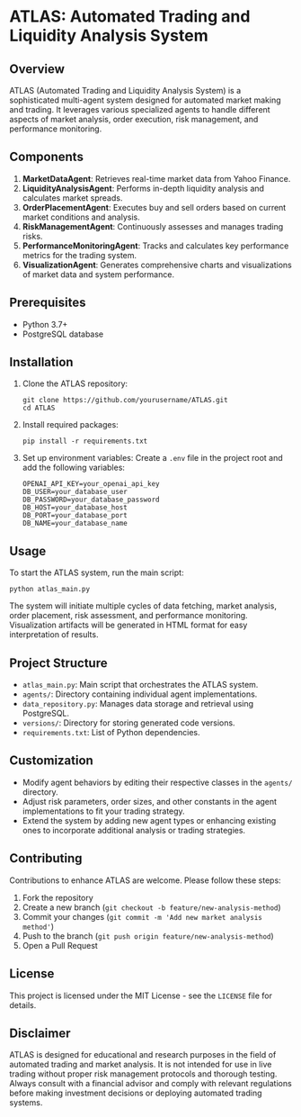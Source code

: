 # ATLAS: Automated Trading and Liquidity Analysis System

## Overview

ATLAS (Automated Trading and Liquidity Analysis System) is a sophisticated multi-agent system designed for automated market making and trading. It leverages various specialized agents to handle different aspects of market analysis, order execution, risk management, and performance monitoring.

## Components

1. **MarketDataAgent**: Retrieves real-time market data from Yahoo Finance.
2. **LiquidityAnalysisAgent**: Performs in-depth liquidity analysis and calculates market spreads.
3. **OrderPlacementAgent**: Executes buy and sell orders based on current market conditions and analysis.
4. **RiskManagementAgent**: Continuously assesses and manages trading risks.
5. **PerformanceMonitoringAgent**: Tracks and calculates key performance metrics for the trading system.
6. **VisualizationAgent**: Generates comprehensive charts and visualizations of market data and system performance.

## Prerequisites

- Python 3.7+
- PostgreSQL database

## Installation

1. Clone the ATLAS repository:
   ```
   git clone https://github.com/yourusername/ATLAS.git
   cd ATLAS
   ```

2. Install required packages:
   ```
   pip install -r requirements.txt
   ```

3. Set up environment variables:
   Create a `.env` file in the project root and add the following variables:
   ```
   OPENAI_API_KEY=your_openai_api_key
   DB_USER=your_database_user
   DB_PASSWORD=your_database_password
   DB_HOST=your_database_host
   DB_PORT=your_database_port
   DB_NAME=your_database_name
   ```

## Usage

To start the ATLAS system, run the main script:

```
python atlas_main.py
```

The system will initiate multiple cycles of data fetching, market analysis, order placement, risk assessment, and performance monitoring. Visualization artifacts will be generated in HTML format for easy interpretation of results.

## Project Structure

- `atlas_main.py`: Main script that orchestrates the ATLAS system.
- `agents/`: Directory containing individual agent implementations.
- `data_repository.py`: Manages data storage and retrieval using PostgreSQL.
- `versions/`: Directory for storing generated code versions.
- `requirements.txt`: List of Python dependencies.

## Customization

- Modify agent behaviors by editing their respective classes in the `agents/` directory.
- Adjust risk parameters, order sizes, and other constants in the agent implementations to fit your trading strategy.
- Extend the system by adding new agent types or enhancing existing ones to incorporate additional analysis or trading strategies.

## Contributing

Contributions to enhance ATLAS are welcome. Please follow these steps:

1. Fork the repository
2. Create a new branch (`git checkout -b feature/new-analysis-method`)
3. Commit your changes (`git commit -m 'Add new market analysis method'`)
4. Push to the branch (`git push origin feature/new-analysis-method`)
5. Open a Pull Request

## License

This project is licensed under the MIT License - see the `LICENSE` file for details.

## Disclaimer

ATLAS is designed for educational and research purposes in the field of automated trading and market analysis. It is not intended for use in live trading without proper risk management protocols and thorough testing. Always consult with a financial advisor and comply with relevant regulations before making investment decisions or deploying automated trading systems.

